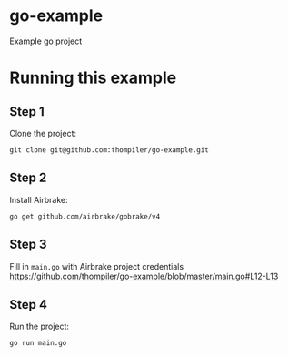 # go-example
Example go project

# Running this example

## Step 1

Clone the project:

```
git clone git@github.com:thompiler/go-example.git
```

## Step 2

Install Airbrake:

```
go get github.com/airbrake/gobrake/v4
```

## Step 3

Fill in `main.go` with Airbrake project credentials
https://github.com/thompiler/go-example/blob/master/main.go#L12-L13

## Step 4

Run the project:

```
go run main.go
```
